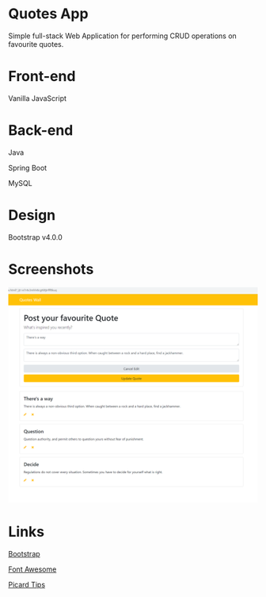 # Quotes App

Simple full-stack Web Application for performing CRUD operations on favourite quotes.

# Front-end

Vanilla JavaScript

# Back-end

Java

Spring Boot

MySQL

# Design

Bootstrap v4.0.0

# Screenshots

<img src="src/main/resources/quotesWall.png">

# Links

[Bootstrap](https://getbootstrap.com/)

[Font Awesome](https://fontawesome.com/)

[Picard Tips](https://twitter.com/PicardTips?ref_src=twsrc%5Egoogle%7Ctwcamp%5Eserp%7Ctwgr%5Eauthor)
